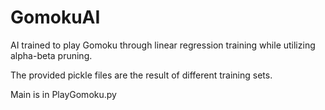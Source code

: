 # GomokuAI
AI trained to play Gomoku through linear regression training while utilizing alpha-beta pruning. 

The provided pickle files are the result of different training sets.

Main is in PlayGomoku.py
